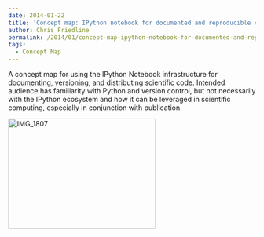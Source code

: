 ```yaml
---
date: 2014-01-22
title: 'Concept map: IPython notebook for documented and reproducible computing'
author: Chris Friedline
permalink: /2014/01/concept-map-ipython-notebook-for-documented-and-reproducible-computing/
tags:
  - Concept Map
---
```

A concept map for using the IPython Notebook infrastructure for documenting, versioning, and distributing scientific code. Intended audience has familiarity with Python and version control, but not necessarily with the IPython ecosystem and how it can be leveraged in scientific computing, especially in conjunction with publication.

[<img class="alignnone size-medium wp-image-5588" alt="IMG_1807" src="http://teaching.software-carpentry.org/wp-content/uploads/2014/01/IMG_1807-300x225.jpg" width="300" height="225" />][1]

&nbsp;

 [1]: http://teaching.software-carpentry.org/wp-content/uploads/2014/01/IMG_1807.jpg
